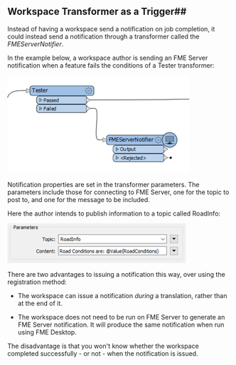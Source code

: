 ## Workspace Transformer as a Trigger##

Instead of having a workspace send a notification on job completion, it could instead send a notification through a transformer called the *FMEServerNotifier*.

In the example below, a workspace author is sending an FME Server notification when a feature fails the conditions of a Tester transformer:

![](./Images/Img4.028.FMEServerNotifierOnCanvas.png)

Notification properties are set in the transformer parameters. The parameters include those for connecting to FME Server, one for the topic to post to, and one for the message to be included.

Here the author intends to publish information to a topic called RoadInfo:

![](./Images/Img4.029.FMEServerNotifierParameters.png)


There are two advantages to issuing a notification this way, over using the registration method:

- The workspace can issue a notification *during* a translation, rather than at the end of it.

- The workspace does not need to be run on FME Server to generate an FME Server notification. It will produce the same notification when run using FME Desktop.

The disadvantage is that you won't know whether the workspace completed successfully - or not - when the notification is issued.
